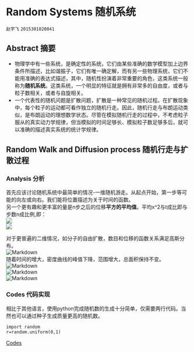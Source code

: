 # Random Systems 随机系统
`赵宇飞` `2015301020041`
## Abstract 摘要
- 物理学中有一些系统，是确定性的系统，它们由某些准确的数学模型加上边界条件所描述，比如谐振子，它们有唯一确定解，而有另一些物理系统，它们不能用准确的表达式描述，其中，随机性扮演着非常重要的角色，这类系统一般称为**随机系统**。这类系统，一个明显的特征就是拥有非常多的自由度，或者与粒子数相关，或者与自旋相关。  
- 一个代表性的随机问题是扩散问题，扩散是一种常见的随机过程。在扩散现象中，每个粒子的运动都可看作独立的随机行走。因此，随机行走与布朗运动类似，是布朗运动的理想数学状态。尽管在模拟随机行走的过程中，不考虑粒子服从的真实动力学规律，但当模拟的时间足够长、模拟粒子数足够多后，就可以准确的描述真实系统的统计学规律。  
## Random Walk and Diffusion process 随机行走与扩散过程
### Analysis 分析
首先应该讨论随机系统中最简单的情况-一维随机游走。从起点开始，第一步等可能的向左或向右。我们能将位置描述为关于时间的函数。  
另一个更有趣和更丰富的量是n步之后的位移**平方的平均值**。平均x^2与t成比即与步数n成比例,即：  
![](http://latex.codecogs.com/png.latex?\%3Cx^2%3E=2Dt)  
![](http://i2.bvimg.com/643282/5881f4caae48ae37.png)  

对于更普遍的二维情况，如分子的自由扩散，数目和位移的函数关系满足高斯分布。  
![Markdown](http://i1.bvimg.com/643282/6e63fedb248cc14c.png)  
随着时间的增大，密度曲线的峰值下降，范围增大，总面积保持不变。 
![Markdown](http://i1.bvimg.com/643282/371381133507812f.png)  
![Markdown](http://i1.bvimg.com/643282/2ffc32b49969fa70.png)  
![Markdown](http://i1.bvimg.com/643282/c3c64b767ac6b559.png)  
### Codes 代码实现
相比于其他语言，使用python完成随机数的生成十分简单，仅需要两行代码。当然也可以通过种子生成质量更高的随机数。
```
import random
r=random.uniform(0,1)
```
[Codes]()  

![]()
